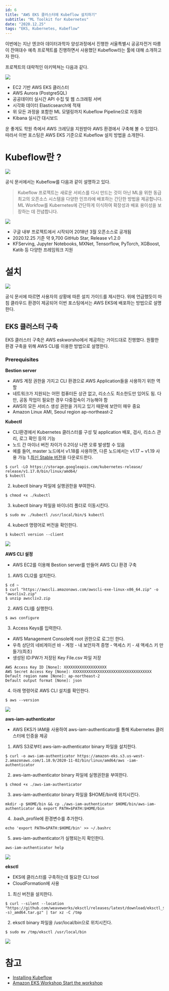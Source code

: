 ```yaml
---
id: 6
title: "AWS EKS 클러스터에 Kubeflow 설치하기"
subtitle: "ML Toolkit for Kubernetes"
date: "2020.12.25"
tags: "EKS, Kubernetes, Kubeflow"
---
```


이번에는 지난 엔코아 데이터과학자 양성과정에서 진행한 서울특별시 공공자전거 따릉이 잔여대수 예측 프로젝트를 진행하면서 사용했던 Kubeflow라는 툴에 대해 소개하고자 한다.

프로젝트의 대략적인 아키텍쳐는 다음과 같다.

![](https://user-images.githubusercontent.com/60086878/103115141-cfcf9200-46a4-11eb-888e-ceeacfa4bd38.png)

- EC2 기반 AWS EKS 클러스터
- AWS Aurora (PostgreSQL)
- 공공데이터 실시간 API 수집 및 웹 스크래핑 서버
- 시각화 데이터 Elasticsearch에 적재
- 위 모든 과정을 포함한 ML 모델링까지 Kubeflow Pipeline으로 자동화
- Kibana 실시간 대시보드

운 좋게도 학원 측에서 AWS 크레딧을 지원받아 AWS 환경에서 구축해 볼 수 있었다. 따라서 이번 포스팅은 AWS EKS 기준으로 Kubeflow 설치 방법을 소개한다.

# Kubeflow란 ?
![](https://user-images.githubusercontent.com/60086878/103114462-fc35df00-46a1-11eb-96da-776017192c9b.png)

공식 문서에서는 Kubeflow를 다음과 같이 설명하고 있다.

>Kubeflow 프로젝트는 새로운 서비스를 다시 만드는 것이 아닌 ML을 위한 동급 최고의 오픈소스 시스템을 다양한 인프라에 배포하는 간단한 방법을 제공합니다. ML Workfow를 Kubernetes에 간단하게 이식하여 확장성과 배포 용이성을 보장하는 데 전념합니다.

![](https://user-images.githubusercontent.com/60086878/103115552-65b7ec80-46a6-11eb-86a0-a4fb31a21255.png)

- 구글 내부 프로젝트에서 시작되어 2018년 3월 오픈소스로 공개됨
- 2020.12.25 기준 약 9,700 GitHub Star, Release v1.2.0
- KFServing, Jupyter Notebooks, MXNet, Tensorflow, PyTorch, XGBoost, Katib 등 다양한 프레임워크 지원

# 설치
![](https://user-images.githubusercontent.com/60086878/103115087-9d259980-46a4-11eb-8444-e2191b03bdc6.png)

공식 문서에 따르면 사용자의 상황에 따른 설치 가이드를 제시한다. 위에 언급했듯이 마침 클라우드 환경이 제공되어 이번 포스팅에서는 AWS EKS에 배포하는 방법으로 설명한다.

## EKS 클러스터 구축
EKS 클러스터 구축은 AWS eskworsho에서 제공하는 가이드대로 진행했다. 원활한 환경 구축을 위해 AWS CLI를 이용한 방법으로 설명한다.

### Prerequisites

**Bestion server**
- AWS 계정 권한을 가지고 CLI 환경으로 AWS Application들을 사용하기 위한 역할
- 네트워크가 지원되는 어떤 컴퓨터든 상관 없고, 리소스도 최소한도만 있어도 됨. 다만, 공동 작업이 필요한 경우 다중접속이 가능해야 함
- AWS의 모든 서비스 생성 권한을 가지고 있기 때문에 보안이 매우 중요
- Amazon Linux AMI, Seoul region ap-northeast-2

**Kubectl**
- CLI환경에서 Kubernetes 클러스터를 구성 및 application 배포, 검사, 리소스 관리,
로그 확인 등의 기능
- 노드 간 마이너 버전 차이가 0.2이상 나면 오류 발생할 수 있음
- 예를 들어, master 노드에서 v1.18를 사용하면, 다른 노드에서는 v1.17 ~ v1.19 사용 가능
1.[최신 Stable 버전](https://kubernetes.io/docs/tasks/tools/install-kubectl/#install-kubectl)을 다운로드한다.
```
$ curl -LO https://storage.googleapis.com/kubernetes-release/ release/v1.17.0/bin/linux/amd64/
$ kubectl
```
2. kubectl binary 파일에 실행권한을 부여한다.
```
$ chmod +x ./kubectl 
```
3. kubectl binary 파일을 바이너리 폴더로 이동시킨다.
```
$ sudo mv ./kubectl /usr/local/bin/$ kubectl 
```
4. kubectl 명령어로 버전을 확인한다.
```
$ kubectl version --client 
```

![](https://user-images.githubusercontent.com/60086878/103116121-97ca4e00-46a8-11eb-8ae1-29eeb0f8862a.png)

**AWS CLI 설정**
- AWS EC2를 이용해 Bestion server를 만들어 AWS CLI 환경 구축

1. AWS CLI2를 설치한다.
```
$ cd ~
$ curl "https://awscli.amazonaws.com/awscli-exe-linux-x86_64.zip" -o "awscliv2.zip"
$ unzip awscliv2.zip 
```

2. AWS CLI를 실행한다.
```
$ aws configure 
```

3. Access Keys를 입력한다.
- AWS Management Console에 root 권한으로 로그인 한다.
- 우측 상단의 네비게이션 바 - 계정 - 내 보안자격 증명 - 액세스 키 - 새 액세스 키 만들기(최초)
- 생성된 ID:PW가 저장된 Key File.csv 파일 저장

```
AWS Access Key ID [None]: XXXXXXXXXXXXXXXXXXX
AWS Secret Access Key [None]: XXXXXXXXXXXXXXXXXXXXXXXXXXXXXXXXXXX Default region name [None]: ap-northeast-2
Default output format [None]: json
```

4. 아래 명령어로 AWS CLI 설치를 확인한다.

```
$ aws --version
```
![](https://user-images.githubusercontent.com/60086878/103116254-28089300-46a9-11eb-8f8b-eafc08a22728.png)

**aws-iam-authenticator**
- AWS EKS가 IAM을 사용하여 aws-iam-authenticator를 통해 Kubernetes 클러스터에 인증을 제공

1. AWS S3로부터 aws-iam-authenticator binary 파일을 설치한다.

```
$ curl -o aws-iam-authenticator https://amazon-eks.s3.us-west-2.amazonaws.com/1.18.9/2020-11-02/bin/linux/amd64/aws -iam-authenticator
```

2. aws-iam-authenticator binary 파일에 실행권한을 부여한다.

```
$ chmod +x ./aws-iam-authenticator 
```

3. aws-iam-authenticator binary 파일을 $HOME/bin에 위치시킨다.

```
mkdir -p $HOME/bin && cp ./aws-iam-authenticator $HOME/bin/aws-iam-authenticator && export PATH=$PATH:$HOME/bin
```

4. .bash_profile에 환경변수를 추가한다.

```
echo 'export PATH=$PATH:$HOME/bin' >> ~/.bashrc
```

5. aws-iam-authenticator가 실행되는지 확인한다.
```
aws-iam-authenticator help
```
![](https://user-images.githubusercontent.com/60086878/103116431-d6acd380-46a9-11eb-92ca-f13f48bb1905.png)

**eksctl**
- EKS에 클러스터를 구축하는데 필요한 CLI tool
- CloudFormation에 사용

1. 최신 버전을 설치한다.
```
$ curl --silent --location "https://github.com/weaveworks/eksctl/releases/latest/download/eksctl_$(uname -s)_amd64.tar.gz" | tar xz -C /tmp
```

2. eksctl binary 파일을 /usr/local/bin으로 위치시킨다.
```
$ sudo mv /tmp/eksctl /usr/local/bin 
```

![](https://user-images.githubusercontent.com/60086878/103116474-f8a65600-46a9-11eb-9ae6-a1d9a9280b71.png)

# 참고
- [Installing Kubeflow](https://www.kubeflow.org/docs/started/getting-started/)
- [Amazon EKS Workshop Start the workshop](https://www.eksworkshop.com/020_prerequisites/)